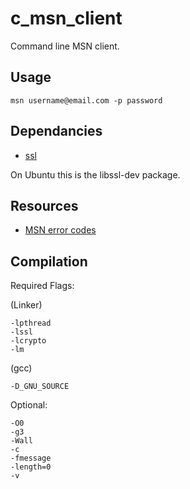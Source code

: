 c_msn_client
================================

Command line MSN client. 

Usage 
--------------------------------

```
msn username@email.com -p password
```

Dependancies 
--------------------------------

 * [ssl](http://www.rtfm.com/openssl-examples/)

On Ubuntu this is the libssl-dev package.

Resources
--------------------------------

* [MSN error codes](http://www.hypothetic.org/docs/msn/reference/error_list.php)

Compilation
--------------------------------

Required Flags:

(Linker)

```
-lpthread 		
-lssl 
-lcrypto
-lm 
```

(gcc)

```
-D_GNU_SOURCE	
```

Optional:
```
-O0 
-g3 
-Wall 
-c 
-fmessage
-length=0 
-v
```
